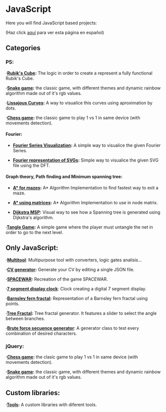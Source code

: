 # JavaScript

Here you will find JavaScript based projects:

(Haz click [aquí](./javascript.es.md) para ver esta página en español)

## Categories

### P5:

**·[Rubik's Cube](https://github.com/Jkutkut/JS-Rubik_Cube):** The logic in order to create a represent a fully functional Rubik's Cube.

**·[Snake game](https://github.com/Jkutkut/Js_Snake-Game):** the classic game, with different themes and dynamic rainbow algorithm made out of it's rgb values.

**·[Lissajous Curves](https://github.com/Jkutkut/JS-Lissajous-curves):** A way to visualice this curves using aproximation by dots.

**·[Chess game](https://github.com/Jkutkut/Js_Chess-Game):** the classic game to play 1 vs 1 in same device (with movements detection).

#### Fourier:
- **[Fourier Series Visualization](https://github.com/Jkutkut/JS-Fourier-Series-Visualization):** A simple way to visualice the given Fourier Series.

- **[Fourier representation of SVGs](https://github.com/Jkutkut/JS-Drawing-SVGs-using-DFT):** Simple way to visualice the given SVG file using the DFT.

#### Graph theory, Path finding and Minimum spanning tree:
- **[A* for mazes](https://github.com/Jkutkut/JS-A_Star-for-mazes):** A* Algorithm Implementation to find fastest way to exit a maze.

- **[A* using matrices](https://github.com/Jkutkut/JS-A_Star-Path-Finding-Matrices):** A* Algorithm Implementation to use in node matrix.

- **[Dijkstra MSP](https://github.com/Jkutkut/JS-Dijkstra-Minimum-Spanning-Tree):** Visual way to see how a Spanning tree is generated using Dijkstra's algorithm.

**·[Tangle Game](https://github.com/Jkutkut/JS-Tangle_Game):** A simple game where the player must untangle the net in order to go to the next level.


## Only JavaScript:
**·[Multitool](https://github.com/Jkutkut/JS-MultiTool)**: Multipurpose tool with converters, logic gates analisis...

**·[CV generator](https://github.com/Jkutkut/CV-Jkutkut):** Generate your CV by editing a single JSON file.

**·[SPACEWAR](https://github.com/Jkutkut/JS-SPACEWAR):** Recreation of the game SPACEWAR.

**·[7 segment display clock](https://github.com/Jkutkut/Js-Seven-segment-display-clock)**: Clock creating a digital 7 segment display.

**·[Barnsley fern fractal](https://github.com/Jkutkut/Js_Barnsley-fern-fractal):** Representation of a Barnsley fern fractal using points.

**·[Tree Fractal](https://github.com/Jkutkut/Js_Tree-Fractal):** Tree fractal generator. It features a slider to select the angle between branches.

**·[Brute force secuence generator](https://github.com/Jkutkut/JS-PasswordBruteForce)**: A generator class to test every combination of desired characters.

### jQuery:

**·[Chess game](https://github.com/Jkutkut/Js_Chess-Game):** the clasic game to play 1 vs 1 in same device (with movements detection).

**·[Snake game](https://github.com/Jkutkut/Js_Snake-Game):** the classic game, with different themes and dynamic rainbow algorithm made out of it's rgb values.

## Custom libraries:

**·[Tools](https://github.com/Jkutkut/JS-tools):** A custom libraries with diferent tools.
